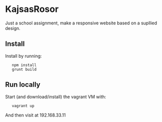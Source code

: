 # KajsasRosor
Just a school assignment, make a responsive website based on a supllied design.

## Install
Install by running:
```
   npm install
   grunt build
```

## Run locally
Start (and download/install) the vagrant VM with:
```
   vagrant up
```
And then visit at 192.168.33.11
